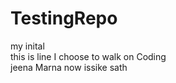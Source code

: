 # TestingRepo
my inital <br> this is line I choose to walk on Coding
<br> jeena Marna now issike sath
